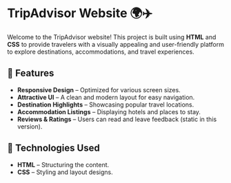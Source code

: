 # TripAdvisor Website 🌍✈️

Welcome to the TripAdvisor website! This project is built using **HTML** and **CSS** to provide travelers with a visually appealing and user-friendly platform to explore destinations, accommodations, and travel experiences.

## 📌 Features
- **Responsive Design** – Optimized for various screen sizes.
- **Attractive UI** – A clean and modern layout for easy navigation.
- **Destination Highlights** – Showcasing popular travel locations.
- **Accommodation Listings** – Displaying hotels and places to stay.
- **Reviews & Ratings** – Users can read and leave feedback (static in this version).

## 🚀 Technologies Used
- **HTML** – Structuring the content.
- **CSS** – Styling and layout designs.
